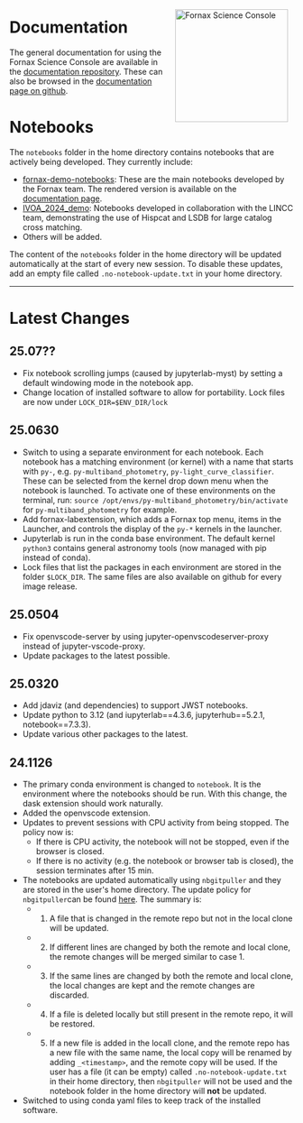 
<img src="https://nasa-fornax.github.io/fornax-demo-notebooks/_static/fornax_logo.png" alt="Fornax Science Console"
    style="float: right; width: 200px; margin: 10px;" />

# Documentation
The general documentation for using the Fornax Science Console are available in the 
[documentation repository](fornax-documentation/README.md). These can also be browsed
in the [documentation page on github](https://nasa-fornax.github.io/fornax-demo-notebooks/#user-documentation).

# Notebooks
The `notebooks` folder in the home directory contains notebooks that are actively being
developed. They currently include:
- [fornax-demo-notebooks](fornax-demo-notebooks/README.md): These are the main notebooks developed
  by the Fornax team. The rendered version is available on the
  [documentation page](https://nasa-fornax.github.io/fornax-demo-notebooks).
- [IVOA_2024_demo](IVOA_2024_demo/README.md): Notebooks developed in collaboration with the LINCC team,
  demonstrating the use of Hispcat and LSDB for large catalog cross matching.
- Others will be added.

The content of the `notebooks` folder in the home directory will be updated automatically
at the start of every new session. To disable these updates, add an empty file called
`.no-notebook-update.txt` in your home directory.

---
# Latest Changes

## 25.07??
- Fix notebook scrolling jumps (caused by jupyterlab-myst) by setting a default windowing mode in the notebook app.
- Change location of installed software to allow for portability. Lock files are now
  under `LOCK_DIR=$ENV_DIR/lock`

## 25.0630
- Switch to using a separate environment for each notebook. Each notebook has a matching
  environment (or kernel) with a name that starts with `py-`, e.g. `py-multiband_photometry`,
  `py-light_curve_classifier`. These can be selected from the kernel drop down menu when the 
  notebook is launched. To activate one of these environments on the terminal, run:
  `source /opt/envs/py-multiband_photometry/bin/activate` for `py-multiband_photometry` for example.
- Add fornax-labextension, which adds a Fornax top menu, items in the Launcher, and controls the
  display of the `py-*` kernels in the launcher.
- Jupyterlab is run in the conda base environment. The default kernel `python3` contains 
  general astronomy tools (now managed with pip instead of conda).
- Lock files that list the packages in each environment are stored in the folder `$LOCK_DIR`.
  The same files are also available on github for every image release.


## 25.0504
- Fix openvscode-server by using jupyter-openvscodeserver-proxy instead of jupyter-vscode-proxy.
- Update packages to the latest possible.

## 25.0320
- Add jdaviz (and dependencies) to support JWST notebooks.
- Update python to 3.12 (and iupyterlab==4.3.6, jupyterhub==5.2.1, notebook==7.3.3).
- Update various other packages to the latest.

## 24.1126
- The primary conda environment is changed to `notebook`. It is the environment
where the notebooks should be run. With this change, the dask extension should
work naturally.
- Added the openvscode extension.
- Updates to prevent sessions with CPU activity from being stopped. The policy now is:
    - If there is CPU activity, the notebook will not be stopped, even if the browser
    is closed.
    - If there is no activity (e.g. the notebook or browser tab is closed),
    the session terminates after 15 min. 
- The notebooks are updated automatically using `nbgitpuller` and they are
stored in the user's home directory. The update policy for `nbgitpuller`can be found
[here](https://nbgitpuller.readthedocs.io/en/latest/topic/automatic-merging.html#topic-automatic-merging).
The summary is:
    - 1. A file that is changed in the remote repo but not in the local clone will be updated.
    - 2. If different lines are changed by both the remote and local clone, the remote
    changes will be merged similar to case 1.
    - 3. If the same lines are changed by both the remote and local clone, the local
    changes are kept and the remote changes are discarded.
    - 4. If a file is deleted locally but still present in the remote repo, it will be restored.
    - 5. If a new file is added in the locall clone, and the remote repo has a new file with
    the same name, the local copy will be renamed by adding `_<timestamp>`, and the remote copy
    will be used.
If the user has a file (it can be empty) called `.no-notebook-update.txt` in their home
directory, then `nbgitpuller` will not be used and the notebook folder in the home
directory will **not** be updated.
- Switched to using conda yaml files to keep track of the installed software.